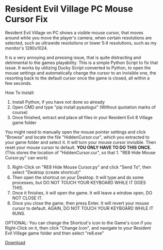 # Resident Evil Village PC Mouse Cursor Fix
Resident Evil Village on PC shows a visible mouse cursor, that moves around while you move the player's camera, when certain resolutions are selected, such as ultrawide resolutions or lower 5:4 resolutions, such as my monitor's 1280x1024.



It is a very annoying and pressing issue, that is quite distracting and detrimental to the games playability. This is a simple Python Script to fix that issue. It works by utilizing Ducky Script converted to Python, to open the mouse settings and automatically change the cursor to an invisible one, the resorting back to the default cursor once the game is closed, all within a few seconds.

How To Install:
1. Install Python, if you have not done so already
2. Open CMD and type "pip install pyautogui" (Without quotation marks of course)
3. Once finished, extract and place all files in your Resident Evil 8 Village game folder

You might need to manually open the mouse pointer settings and click "Browse" and locate the file "HiddenCursor.cur", which you extracted to your game folder and select it. It will turn your mouse cursor invisible. Then reset your mouse cursor to default. **YOU ONLY HAVE TO DO THIS ONCE.** (This stores the location of "HiddenCursor.cur", so that 1. "RE8 Hide Mouse Cursor.py" can work)

5. Right-Click on "RE8 Hide Mouse Cursor.py" and click "Send To", then select "Desktop (create shortcut)"
6. Then open the shortcut on your Desktop. It will type and do some processes, but DO NOT TOUCH YOUR KEYBOARD WHILE IT DOES THIS.
7. Once it finishes, it will open the game. It will leave a window open, DO NOT CLOSE IT.
8. Once you close the game, then press Enter. It will revert your mouse cursor to default. AGAIN, DO NOT TOUCH YOUR KEYBOARD WHILE IT RUNS.

OPTIONAL:
You can change the Shortcut's icon to the Game's icon if you Right-Click on it, then click "Change Icon",
and navigate to your Resident Evil Village game folder and then select "re8.exe"

[Download](https://github.com/WIFIDarthMaul/Resident-Evil-Village-PC-Mouse-Cursor-Fix/raw/main/RE8%20Village%20Mouse%20Cursor%20Fix.zip)
